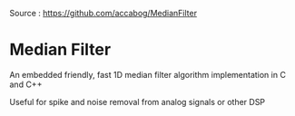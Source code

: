 Source : https://github.com/accabog/MedianFilter

# Median Filter
An embedded friendly, fast 1D median filter algorithm implementation in C and C++

Useful for spike and noise removal from analog signals or other DSP

